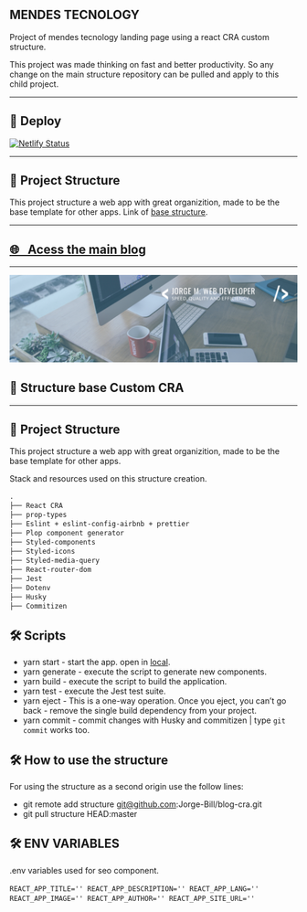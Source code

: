 ## MENDES TECNOLOGY

Project of mendes tecnology landing page using a react CRA custom structure.

This project was made thinking on fast and better productivity. So any change on the main structure repository can be pulled and apply to this child project.

---

## 💫 Deploy

[![Netlify Status](https://api.netlify.com/api/v1/badges/4649d379-760f-4e2e-a11d-df09216e019b/deploy-status)](https://app.netlify.com/sites/landing-mendestech/deploys)

---

## 🚀 Project Structure

This project structure a web app with great organizition, made to be the base template for other apps. Link of [base structure](https://github.com/Jorge-Bill/blog-cra).

---

## <a href="https://jorgemendes.com.br/"> 🌐 &nbsp; Acess the main blog </a>

---

<p align="center">
  <a href="https://jorgemendes.com.br/">
    <img src="https://github.com/Jorge-Bill/blog/blob/master/src/images/jorge_banner.png?raw=true">
  </a>
</p>

 ## 👾 Structure base Custom CRA

---
## 🚀 Project Structure

This project structure a web app with great organizition, made to be the base template for other apps.

Stack and resources used on this structure creation.

    .
    ├── React CRA
    ├── prop-types
    ├── Eslint + eslint-config-airbnb + prettier
    ├── Plop component generator
    ├── Styled-components
    ├── Styled-icons
    ├── Styled-media-query
    ├── React-router-dom
    ├── Jest
    ├── Dotenv
    ├── Husky
    ├── Commitizen


## 🛠 Scripts

 - yarn start - start the app. open in [local](http://localhost:3000).
 - yarn generate - execute the script to generate new components.
 - yarn build - execute the script to build the application.
 - yarn test - execute the Jest test suite.
 - yarn eject - This is a one-way operation. Once you eject, you can’t go back - remove the single build dependency from your project.
 - yarn commit - commit changes with Husky and commitizen | type `git commit` works too.

## 🛠 How to use the structure

For using the structure as a second origin use the follow lines:
  - git remote add structure git@github.com:Jorge-Bill/blog-cra.git
  - git pull structure HEAD:master


## 🛠 ENV VARIABLES

.env variables used for seo component.

`REACT_APP_TITLE=''
REACT_APP_DESCRIPTION=''
REACT_APP_LANG=''
REACT_APP_IMAGE=''
REACT_APP_AUTHOR=''
REACT_APP_SITE_URL=''`
